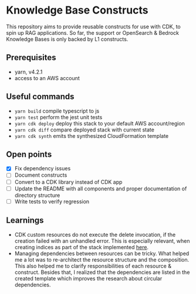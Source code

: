 # Knowledge Base Constructs

This repository aims to provide reusable constructs for use with CDK, to spin up RAG applications. So far, the support or OpenSearch & Bedrock Knowledge Bases is only backed by L1 constructs. 

## Prerequisites
- yarn, v4.2.1
- access to an AWS account

## Useful commands

- `yarn build` compile typescript to js
- `yarn test` perform the jest unit tests
- `yarn cdk deploy` deploy this stack to your default AWS account/region
- `yarn cdk diff` compare deployed stack with current state
- `yarn cdk synth` emits the synthesized CloudFormation template

## Open points

- [x] Fix dependency issues
- [ ] Document constructs
- [ ] Convert to a CDK library instead of CDK app
- [ ] Update the README with all components and proper documentation of directory structure
- [ ] Write tests to verify regression

## Learnings
- CDK custom resources do not execute the delete invocation, if the creation failed with an unhandled error. This is especially relevant, when creating indices as part of the stack implemented [here](./lib/knowledge-base-construct-stack.ts).
- Managing dependencies between resources can be tricky. What helped me a lot was to re-architect the resource structure and the composition. This also helped me to clarify responsibilities of each resource & construct. 
Besides that, I realized that the dependencies are listed in the created template which improves the research about circular dependencies.